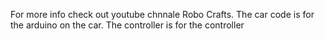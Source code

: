 For more info check out youtube chnnale Robo Crafts. The car code is for the arduino on the car. The controller is for the controller
